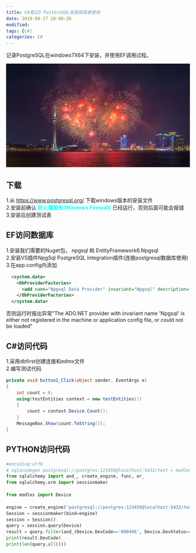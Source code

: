 ```yaml
---
title: C#笔记3 PostGreSQL安装和简单使用
date: 2018-08-17 10:08:26
modified: 
tags: [C#]
categories: C#
---
```


记录PostgreSQL在windows7X64下安装，并使用EF调用过程。  

![示例图片](csharp3/20180817.jpg)

<!--more-->

## 下载
1.从 https://www.postgresql.org/ 下载windows版本的安装文件  
2.安装前确认 <b><font color=#00ffff>防火墙服务(Windows Firewall)</font></b> 已经运行，否则后面可能会报错  
3.安装后创建测试表

## EF访问数据库
1.安装我们需要的Nuget包， npgsql 和 EntityFramework6.Npgsql  
2.安装VS插件NpgSql PostgreSQL Integration插件(连接postgresql数据库使用)
3.在app.config内添加
```xml
  <system.data>
    <DbProviderFactories>
      <add name="Npgsql Data Provider" invariant="Npgsql" description="Data Provider for PostgreSQL" type="Npgsql.NpgsqlFactory, Npgsql" />
    </DbProviderFactories>
  </system.data>
```
否则运行时报出异常"The ADO.NET provider with invariant name 'Npgsql' is either not registered in the machine or application config file, or could not be loaded"

## C#访问代码
1.采用dbfirst创建连接和edmx文件  
2.编写测试代码
``` csharp
private void button1_Click(object sender, EventArgs e)
{
    int count = 0;
    using(testEntities context = new testEntities())
    {
        count = context.Device.Count();
    }
    MessageBox.Show(count.ToString());
}
```

## PYTHON访问代码
```python
#encoding:utf8
# sqlacodegen postgresql://postgres:123456@localhost:5432/test > modles.py
from sqlalchemy import and_, create_engine, func, or_
from sqlalchemy.orm import sessionmaker

from modles import Device

engine = create_engine('postgresql://postgres:123456@localhost:5432/test',echo=False)
Session = sessionmaker(bind=engine)
session = Session()
query = session.query(Device)
result = query.filter(and_(Device.DevCode=='000498', Device.DevStatus==1)).first()
print(result.DevCode)
print(len(query.all()))
```
